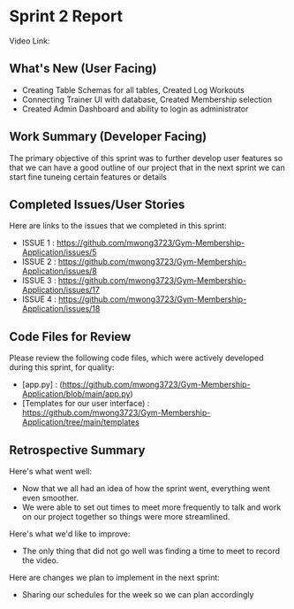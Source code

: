 # Sprint 2 Report 
Video Link: 
## What's New (User Facing)
 * Creating Table Schemas for all tables, Created Log Workouts
 * Connecting Trainer UI with database, Created Membership selection
 * Created Admin Dashboard and ability to login as administrator

## Work Summary (Developer Facing)
The primary objective of this sprint was to further develop user features so that we can have a good outline of our project that in the next sprint we can start fine tuneing certain features or details


## Completed Issues/User Stories
Here are links to the issues that we completed in this sprint:

 * ISSUE 1 : https://github.com/mwong3723/Gym-Membership-Application/issues/5
 * ISSUE 2 : https://github.com/mwong3723/Gym-Membership-Application/issues/8
 * ISSUE 3 : https://github.com/mwong3723/Gym-Membership-Application/issues/17
 * ISSUE 4 : https://github.com/mwong3723/Gym-Membership-Application/issues/18


## Code Files for Review
Please review the following code files, which were actively developed during this sprint, for quality:
 * [app.py] : (https://github.com/mwong3723/Gym-Membership-Application/blob/main/app.py)
 * [Templates for our user interface) : https://github.com/mwong3723/Gym-Membership-Application/tree/main/templates
 
## Retrospective Summary
Here's what went well:
  * Now that we all had an idea of how the sprint went, everything went even smoother.
  * We were able to set out times to meet more frequently to talk and work on our project together so things were more streamlined.
 
Here's what we'd like to improve:
   * The only thing that did not go well was finding a time to meet to record the video.
  
Here are changes we plan to implement in the next sprint:
   * Sharing our schedules for the week so we can plan accordingly
